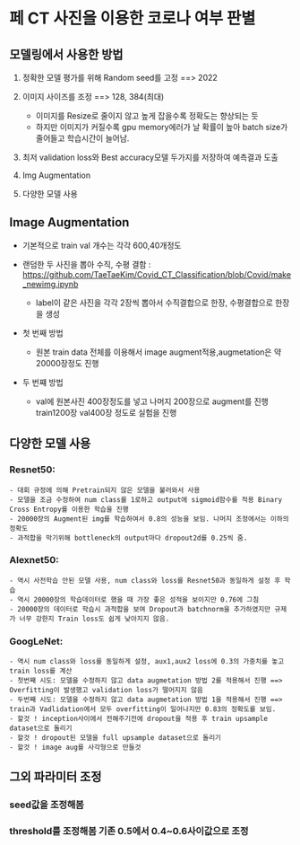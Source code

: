 # 페 CT 사진을 이용한 코로나 여부 판별

## 모델링에서 사용한 방법

1. 정확한 모델 평가를 위해 Random seed를 고정 ==> 2022

2. 이미지 사이즈를 조정 ==> 128, 384(최대)
    - 이미지를 Resize로 줄이지 않고 높게 잡을수록 정확도는 향상되는 듯
    - 하지만 이미지가 커질수록 gpu memory에러가 날 확률이 높아 batch size가 줄어들고 학습시간이 늘어남.

3. 최저 validation loss와 Best accuracy모델 두가지를 저장하여 예측결과 도출

4. Img Augmentation

5. 다양한 모델 사용

## Image Augmentation

- 기본적으로 train val 개수는 각각 600,40개정도

- 랜덤한 두 사진을 뽑아 수직, 수평 결함 : https://github.com/TaeTaeKim/Covid_CT_Classification/blob/Covid/make_newimg.ipynb
    - label이 같은 사진을 각각 2장씩 뽑아서 수직결합으로 한장, 수평결합으로 한장을 생성

- 첫 번째 방법
   - 원본 train data 전체를 이용해서 image augment적용,augmetation은 약 20000장정도 진행
 
 - 두 번쨰 방법
   - val에 원본사진 400장정도를 넣고 나머지 200장으로 augment를 진행 train1200장 val400장 정도로 실험을 진행

## 다양한 모델 사용

### Resnet50:
    - 대회 규정에 의해 Pretrain되지 않은 모델을 불러와서 사용
    - 모델을 조금 수정하여 num class를 1로하고 output에 sigmoid함수를 적용 Binary Cross Entropy를 이용한 학습을 진행
    - 20000장의 Augment된 img를 학습하여서 0.8의 성능을 보임. 나머지 조정에서는 이하의 정확도
    - 과적합을 막기위해 bottleneck의 output마다 dropout2d를 0.25씩 줌.

### Alexnet50:
    - 역시 사전학습 안된 모델 사용, num class와 loss를 Resnet50과 동일하게 설정 후 학습
    - 역시 20000장의 학습데이터로 했을 때 가장 좋은 성적을 보이지만 0.76에 그침
    - 20000장의 데이터로 학습시 과적합을 보여 Dropout과 batchnorm을 추가하였지만 규제가 너무 강한지 Train loss도 쉽게 낮아지지 않음.

### GoogLeNet:
    - 역시 num class와 loss를 동일하게 설정, aux1,aux2 loss에 0.3의 가중치를 놓고 train loss를 계산
    - 첫번째 시도: 모델을 수정하지 않고 data augmetation 방법 2를 적용해서 진행 ==> Overfitting이 발생했고 validation loss가 떨어지지 않음
    - 두번째 시도: 모델을 수정하지 않고 data augmetation 방법 1을 적용해서 진행 ==> train과 Vadlidation에서 모두 overfitting이 일어나지만 0.83의 정확도를 보임.
    - 할것 ! inception사이에서 전해주기전에 dropout을 적용 후 train upsample dataset으로 돌리기
    - 할것 ! dropout된 모델을 full upsample dataset으로 돌리기
    - 할것 ! image aug를 사각형으로 만들것
 
 ## 그외 파라미터 조정
 
 ### seed값을 조정해봄
 
 ### threshold를 조정해봄 기존 0.5에서 0.4~0.6사이값으로 조정
